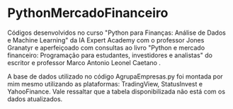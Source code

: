 # PythonMercadoFinanceiro

  Códigos desenvolvidos no curso "Python para Finanças: Análise de Dados e Machine Learning" da IA Expert Academy com o professor Jones Granatyr e aperfeiçoado
com consultas ao livro "Python e mercado financeiro: Programação para estudantes, investidores e analistas" do escritor e professor Marco Antonio Leonel Caetano .

  A base de dados utilizado no código AgrupaEmpresas.py foi montada por mim mesmo utilizando as plataformas: TradingView, StatusInvest e YahooFinance. Vale ressaltar que
a tabela disponibilizada não está com os dados atualizados. 
